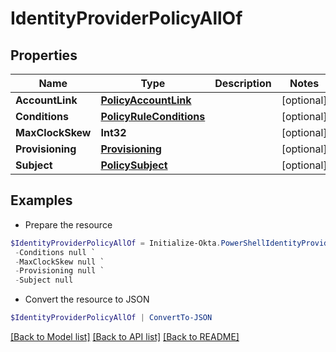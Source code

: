 # IdentityProviderPolicyAllOf
## Properties

Name | Type | Description | Notes
------------ | ------------- | ------------- | -------------
**AccountLink** | [**PolicyAccountLink**](PolicyAccountLink.md) |  | [optional] 
**Conditions** | [**PolicyRuleConditions**](PolicyRuleConditions.md) |  | [optional] 
**MaxClockSkew** | **Int32** |  | [optional] 
**Provisioning** | [**Provisioning**](Provisioning.md) |  | [optional] 
**Subject** | [**PolicySubject**](PolicySubject.md) |  | [optional] 

## Examples

- Prepare the resource
```powershell
$IdentityProviderPolicyAllOf = Initialize-Okta.PowerShellIdentityProviderPolicyAllOf  -AccountLink null `
 -Conditions null `
 -MaxClockSkew null `
 -Provisioning null `
 -Subject null
```

- Convert the resource to JSON
```powershell
$IdentityProviderPolicyAllOf | ConvertTo-JSON
```

[[Back to Model list]](../README.md#documentation-for-models) [[Back to API list]](../README.md#documentation-for-api-endpoints) [[Back to README]](../README.md)

